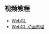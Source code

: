 ## 视频教程
- [WebGL](http://www.jikexueyuan.com/course/1782.html)
- [WebGL 动画原理](http://www.jikexueyuan.com/course/1899.html)
